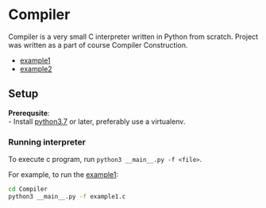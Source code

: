 Compiler
=============
Compiler is a very small C interpreter written in Python from scratch. Project was written as a part of course
Compiler Construction.

* [example1](example_1.c)
* [example2](example_2.c)

## Setup
**Prerequsite**:<br/>
    - Install [python3.7](https://www.python.org) or later, preferably use a virtualenv.<br/>

### Running interpreter
To execute c program, run `python3 __main__.py -f <file>`.

For example, to run the [example1](example1.c):
```bash
cd Compiler
python3 __main__.py -f example1.c
```
